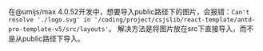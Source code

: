 在@umijs/max 4.0.52开发中，想要导入public路径下的图片，会报错：`Can't resolve './logo.svg' in '/coding/project/csjslib/react-template/antd-pro-template-v5/src/layouts'`。
解决方法是将图片放在src下直接导入，而不是从public路径下导入。
